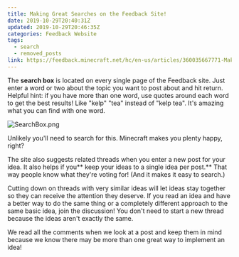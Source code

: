 ```yaml
---
title: Making Great Searches on the Feedback Site!
date: 2019-10-29T20:40:31Z
updated: 2019-10-29T20:46:35Z
categories: Feedback Website
tags:
  - search
  - removed_posts
link: https://feedback.minecraft.net/hc/en-us/articles/360035667771-Making-Great-Searches-on-the-Feedback-Site-
---
```


The **search box** is located on every single page of the Feedback site. Just enter a word or two about the topic you want to post about and hit return. Helpful hint: if you have more than one word, use quotes around each word to get the best results! Like "kelp" "tea" instead of "kelp tea". It\'s amazing what you can find with one word.

![SearchBox.png](https://feedback.minecraft.net/hc/article_attachments/360041804051/SearchBox.png)

Unlikely you\'ll need to search for this. Minecraft makes you plenty happy, right?

The site also suggests related threads when you enter a new post for your idea. It also helps if you** keep your ideas to a single idea per post.** That way people know what they're voting for! (And it makes it easy to search.)

Cutting down on threads with very similar ideas will let ideas stay together so they can receive the attention they deserve. If you read an idea and have a better way to do the same thing or a completely different approach to the same basic idea, join the discussion! You don\'t need to start a new thread because the ideas aren\'t exactly the same.

We read all the comments when we look at a post and keep them in mind because we know there may be more than one great way to implement an idea!
